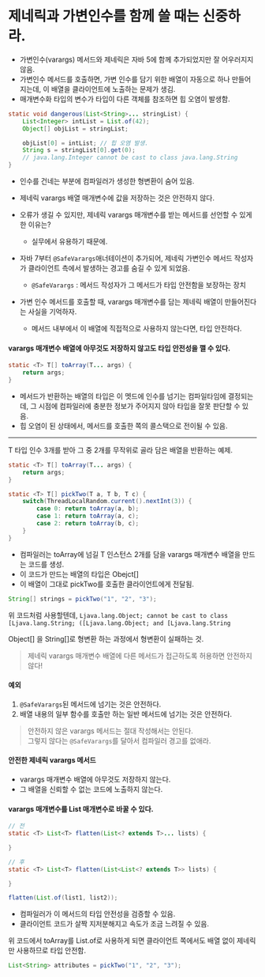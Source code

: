 # 제네릭과 가변인수를 함께 쓸 때는 신중하라.
* 가변인수(varargs) 메서드와 제네릭은 자바 5에 함께 추가되었지만 잘 어우러지지 않음.
* 가변인수 메서드를 호출하면, 가변 인수를 담기 위한 배열이 자동으로 하나 만들어지는데, 이 배열을 클라이언트에 노출하는 문제가 생김.
* 매개변수화 타입의 변수가 타입이 다른 객체를 참조하면 힙 오염이 발생함.

```java
static void dangerous(List<String>... stringList) {
    List<Integer> intList = List.of(42);
    Object[] objList = stringList; 

    objList[0] = intList; // 힙 오염 발생.
    String s = stringList[0].get(0); 
    // java.lang.Integer cannot be cast to class java.lang.String
}
```
* 인수를 건네는 부분에 컴파일러가 생성한 형변환이 숨어 있음.
* 제네릭 varargs 배열 매개변수에 값을 저장하는 것은 안전하지 않다.

* 오류가 생길 수 있지만, 제네릭 varargs 매개변수를 받는 메서드를 선언할 수 있게 한 이유는?
    * 실무에서 유용하기 때문에.

* 자바 7부터 `@SafeVarargs`애너테이션이 추가되어, 제네릭 가변인수 메서드 작성자가 클라이언트 측에서 발생하는 경고를 숨길 수 있게 되었음.
    * `@SafeVarargs` : 메서드 작성자가 그 메서드가 타입 안전함을 보장하는 장치

* 가변 인수 메서드를 호출할 때, varargs 매개변수를 담는 제네릭 배열이 만들어진다는 사실을 기억하자.
    * 메서드 내부에서 이 배열에 직접적으로 사용하지 않는다면, 타입 안전하다.

#### varargs 매개변수 배열에 아무것도 저장하지 않고도 타입 안전성을 깰 수 있다.
```java
static <T> T[] toArray(T... args) {
    return args;
}
```
* 메서드가 반환하는 배열의 타입은 이 멧드에 인수를 넘기는 컴파일타임에 결정되는데, 그 시점에 컴파일러에 충분한 정보가 주어지지 않아 타입을 잘못 판단할 수 있음.
* 힙 오염이 된 상태에서, 메서드를 호출한 쪽의 콜스택으로 전이될 수 있음.

<hr>
T 타입 인수 3개를 받아 그 중 2개를 무작위로 골라 담은 배열을 반환하는 예제.

```java
static <T> T[] toArray(T... args) {
    return args;
}

static <T> T[] pickTwo(T a, T b, T c) {
    switch(ThreadLocalRandom.current().nextInt(3)) {
        case 0: return toArray(a, b);
        case 1: return toArray(a, c);
        case 2: return toArray(b, c);
    }
}
```

* 컴파일러는 toArray에 넘길 T 인스턴스 2개를 담을 varargs 매개변수 배열을 만드는 코드를 생성.
* 이 코드가 만드는 배열의 타입은 Obejct[]
* 이 배열이 그대로 pickTwo를 호출한 클라이언트에게 전달됨.

```java
String[] strings = pickTwo("1", "2", "3");
```
위 코드처럼 사용할텐데, `Ljava.lang.Object; cannot be cast to class [Ljava.lang.String; ([Ljava.lang.Object; and [Ljava.lang.String`

Object[] 을 String[]로 형변환 하는 과정에서 형변환이 실패하는 것.</br>

> 제네릭 varargs 매개변수 배열에 다른 메서드가 접근하도록 허용하면 안전하지 않다!

#### 예외
1. `@SafeVarargs`된 메서드에 넘기는 것은 안전하다.
2. 배열 내용의 일부 함수를 호출만 하는 일반 메서드에 넘기는 것은 안전하다.

> 안전하지 않은 varargs 메서드는 절대 작성해서는 안된다. </br> 그렇지 않다는 `@SafeVarargs`를 달아서 컴파일러 경고를 없애라.

#### 안전한 제네릭 varargs 메서드
* varargs 매개변수 배열에 아무것도 저장하지 않는다.
* 그 배열을 신뢰할 수 없는 코드에 노출하지 않는다.

#### varargs 매개변수를 List 매개변수로 바꿀 수 있다.
```java
// 전
static <T> List<T> flatten(List<? extends T>... lists) {

}

// 후
static <T> List<T> flatten(List<List<? extends T>> lists) {

}

flatten(List.of(list1, list2));
```
* 컴파일러가 이 메서드의 타입 안전성을 검증할 수 있음.
* 클라이언트 코드가 살짝 지저분해지고 속도가 조금 느려질 수 있음.

위 코드에서 toArray를 List.of로 사용하게 되면 클라이언트 쪽에서도 배열 없이 제네릭만 사용하므로 타입 안전함.
```java
List<String> attributes = pickTwo("1", "2", "3");
```